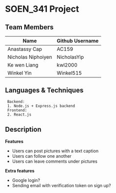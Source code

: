 # SOEN_341 Project

## Team Members

| Name | Github Username |    
|--|--|    
| Anastassy Cap | AC159 |    
| Nicholas Niphoiyen | NicholasYip |    
| Ke wen Liang | kwl2000 |    
| Winkel Yin | Winkel515 |


## Languages & Techniques

     Backend:  
	 1. Node.js + Express.js backend  
	 Frontend: 
	 2. React.js

## Description

**Features**
- Users can post pictures with a text caption
- Users can follow one another
- Users can leave comments under pictures

**Extra features**
- Google login?
- Sending email with verification token on sign up?

